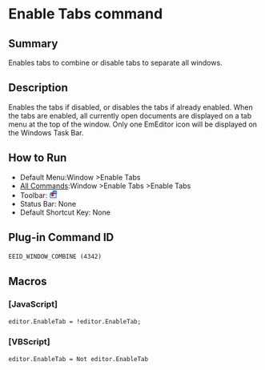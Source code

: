 # Enable Tabs command

## Summary

Enables tabs to combine or disable tabs to separate all windows.

## Description

Enables the tabs if disabled, or disables the tabs if already enabled. When the tabs are enabled, all currently open documents are displayed on a tab menu at the top of the window. Only one EmEditor
icon will be displayed on the Windows Task Bar.

## How to Run

- Default Menu:Window \>Enable Tabs
- [All Commands](../tools/all_commands):Window
\>Enable Tabs \>Enable Tabs
- Toolbar: ![](../../images/windowcombine.gif)
- Status Bar: None
- Default Shortcut Key: None

## Plug-in Command ID

```
EEID_WINDOW_COMBINE (4342)
```

## Macros

### \[JavaScript\]

```
editor.EnableTab = !editor.EnableTab;
```

### \[VBScript\]

```
editor.EnableTab = Not editor.EnableTab
```
